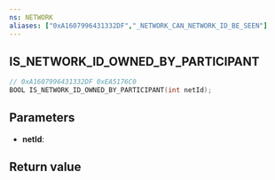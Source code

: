```yaml
---
ns: NETWORK
aliases: ["0xA1607996431332DF","_NETWORK_CAN_NETWORK_ID_BE_SEEN"]
---
```

## IS_NETWORK_ID_OWNED_BY_PARTICIPANT

```c
// 0xA1607996431332DF 0xEA5176C0
BOOL IS_NETWORK_ID_OWNED_BY_PARTICIPANT(int netId);
```

## Parameters
* **netId**: 

## Return value
